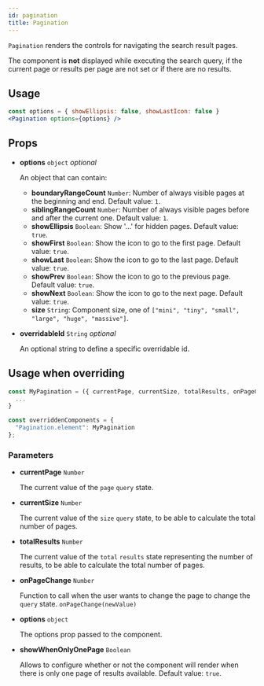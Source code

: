 ```yaml
---
id: pagination
title: Pagination
---
```


`Pagination` renders the controls for navigating the search result pages.

The component is **not** displayed while executing the search query, if the current page or results per page are not set
or if there are no results.

## Usage

```jsx
const options = { showEllipsis: false, showLastIcon: false }
<Pagination options={options} />
```

## Props

* **options** `object` *optional*

  An object that can contain:

  * **boundaryRangeCount** `Number`: Number of always visible pages at the beginning and end. Default value: `1`.
  * **siblingRangeCount** `Number`: Number of always visible pages before and after the current one. Default value: `1`.
  * **showEllipsis** `Boolean`: Show '...' for hidden pages. Default value: `true`.
  * **showFirst** `Boolean`: Show the icon to go to the first page. Default value: `true`.
  * **showLast** `Boolean`: Show the icon to go to the last page. Default value: `true`.
  * **showPrev** `Boolean`: Show the icon to go to the previous page. Default value: `true`.
  * **showNext** `Boolean`: Show the icon to go to the next page. Default value: `true`.
  * **size** `String`: Component size, one of `["mini", "tiny", "small", "large", "huge", "massive"]`.

* **overridableId** `String` *optional*

  An optional string to define a specific overridable id.

## Usage when overriding

```jsx
const MyPagination = ({ currentPage, currentSize, totalResults, onPageChange, options }) => {
  ...
}

const overriddenComponents = {
  "Pagination.element": MyPagination
};
```

### Parameters

* **currentPage** `Number`

  The current value of the `page` `query` state.

* **currentSize** `Number`

  The current value of the `size` `query` state, to be able to calculate the total number of pages.

* **totalResults** `Number`

  The current value of the `total` `results` state representing the number of results, to be able to calculate the total number of pages.

* **onPageChange** `Number`

  Function to call when the user wants to change the page to change the `query` state. `onPageChange(newValue)`

* **options** `object`

  The options prop passed to the component.

* **showWhenOnlyOnePage** `Boolean`

  Allows to configure whether or not the component will render when there is only one page of results available. Default value: `true`.

  
